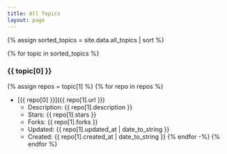 ```yaml
---
title: All Topics
layout: page
---
```


{% assign sorted_topics = site.data.all_topics | sort %}

{% for topic in sorted_topics %}
### {{ topic[0] }}

{% assign repos = topic[1] %}
{% for repo in repos %}
- [{{ repo[0] }}]({{ repo[1].url }})
    * Description: {{ repo[1].description }}
    * Stars: {{ repo[1].stars }}
    * Forks: {{ repo[1].forks }}
    * Updated: {{ repo[1].updated_at | date_to_string }}
    * Created: {{ repo[1].created_at | date_to_string }}
{% endfor -%}
{% endfor %}

